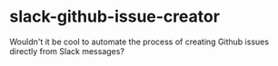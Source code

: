 # slack-github-issue-creator
Wouldn't it be cool to automate the process of creating Github issues directly from Slack messages?
